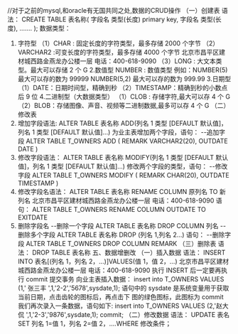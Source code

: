 //对于之前的mysql,和oracle有无国共同之处,数据的CRUD操作
（一）创建表
  语法：
  CREATE TABLE 表名称(
   字段名 类型(长度) primary key,
   字段名 类型(长度),
   .......
);
 数据类型：
1. 字符型
（1）CHAR : 固定长度的字符类型，最多存储 2000 个字节
（2）VARCHAR2 :可变长度的字符类型，最多存储 4000 个字节
北京市昌平区建材城西路金燕龙办公楼一层 电话：400-618-9090
（3）LONG : 大文本类型。最大可以存储 2 个 G
2.数值型
NUMBER : 数值类型
例如：NUMBER(5) 最大可以存的数为 99999
 NUMBER(5,2) 最大可以存的数为 999.99
3.日期型
（1）DATE：日期时间型，精确到秒
（2）TIMESTAMP：精确到秒的小数点后 9 位
4.二进制型（大数据类型）
（1）CLOB : 存储字符,最大可以存 4 个 G
（2）BLOB：存储图像、声音、视频等二进制数据,最多可以存 4 个 G
（二）修改表
1. 增加字段语法:
ALTER TABLE 表名称 ADD(列名 1 类型 [DEFAULT 默认值]，列名 1 类型
[DEFAULT 默认值]...)
为业主表增加两个字段，语句：
--追加字段
ALTER TABLE T_OWNERS ADD
(
 REMARK VARCHAR2(20),
 OUTDATE DATE
)
2. 修改字段语法：
ALTER TABLE 表名称 MODIFY(列名 1 类型 [DEFAULT 默认值]，列名 1 类型
[DEFAULT 默认值]...)
修改两个字段的类型，语句：
--修改字段
ALTER TABLE T_OWNERS MODIFY
(
REMARK CHAR(20),
OUTDATE TIMESTAMP
)
3. 修改字段名语法：
ALTER TABLE 表名称 RENAME COLUMN 原列名 TO 新列名
北京市昌平区建材城西路金燕龙办公楼一层 电话：400-618-9090
语句：
ALTER TABLE T_OWNERS RENAME COLUMN OUTDATE TO EXITDATE
4. 删除字段名
--删除一个字段
ALTER TABLE 表名称 DROP COLUMN 列名
--删除多个字段
ALTER TABLE 表名称 DROP (列名 1,列名 2...)
语句：
--删除字段
ALTER TABLE T_OWNERS DROP COLUMN REMARK
（三）删除表
语法：
DROP TABLE 表名称
五、数据增删改
（一）插入数据
语法：
INSERT INTO 表名[(列名 1，列名 2，...)]VALUES(值 1，值 2，...)
北京市昌平区建材城西路金燕龙办公楼一层 电话：400-618-9090
执行 INSERT 后一定要再执行 commit 提交事务
向业主表插入数据：
insert into T_OWNERS VALUES (1,' 张三丰
',1,'2-2','5678',sysdate,1);
语句中的 sysdate 是系统变量用于获取当前日期，点击齿轮的图标后，再点击下
图的绿色图标，此图标为 commit
我们再次录入一条数据，语句如下:
insert into T_OWNERS VALUES (2,'赵大侃
',1,'2-3','9876',sysdate,1);
commit;
（二）修改数据
语法：
UPDATE 表名 SET 列名 1=值 1，列名 2=值 2，....WHERE 修改条件；
